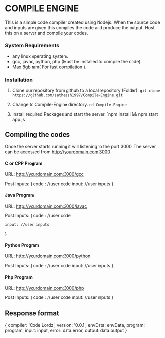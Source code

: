 # COMPILE ENGINE

This is a simple code compiler created using Nodejs. When the source code and inputs are given this compiles the code and produce the output. Host this on a server and compile your codes.

### System Requirements
- any linux operating system.
- gcc, javac, python, php (Must be installed to compile the code).
- Max 8gb ram( For fast compilation ).

### Installation
1. Clone our repository from github to a local repository (Folder).
`git clone https://github.com/satheesh1997/Compile-Engine.git`

2. Change to Compile-Engine directory.
`cd Compile-Engine`

3. Install required Packages and start the server.
`npm install && npm start app.js

## Compiling the codes
Once the server starts running it will listening to the port 3000.  The server can be accessed from http://yourdomain.com:3000
#### C or CPP Program
URL: http://yourdomain.com:3000/gcc

Post Inputs: {
	code : //user code
	input: //user inputs
}
#### Java Program
URL: http://yourdomain.com:3000/javac

Post Inputs: {
	code : //user code
	
	input: //user inputs
}
#### Python Program
URL: http://yourdomain.com:3000/python

Post Inputs: {
	code : //user code
	input: //user inputs
}
#### Php Program
URL: http://yourdomain.com:3000/php

Post Inputs: {
	code : //user code
	input: //user inputs
}
## Response format
{
            compiler: 'Code Lordz',
            version: '0.0.1',
            envData: envData,
            program: program,
            input: input,
            error: data.error,
            output: data.output
}
